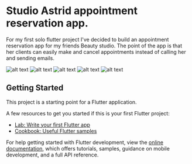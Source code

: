 # Studio Astrid appointment reservation app.

For my first solo flutter project I've decided to build an appointment reservation app for my friends Beauty studio.
The point of the app is that her clients can easily make and cancel appointments instead of calling her and sending emails.

![alt text]( https://lh3.googleusercontent.com/px_MwxppZz1sobXP7fg1QZVrckuLw5q6TPvtcDH5F6nvUS4VXcH_XVYmJqMStSci1wnU9AFYRoAm2Qvr_e2nozQDHseHJYGMLy-LdbKKYhlfO1lzmS1oMJisfMVrw55XeccIZ5B0RjZYjgBCDlPaQ-4QIZxLIQThDPGCTYD6_nEYl20GPIz9oFGJWKVFAoG_JkgYdIhd8YSQyOrg30vzHnn41ci3dZJ_tL7MrruxFuthEhBcIdGWzmSa-m1YpvmRKQUvfyFyCeXRi3t900yldg583ORrqWTOQW-ZGRzO6PhSO_lPnlzBCs8Q9XBykLuWXQZUhgBtQUxTiI-dNRYbKWl8qLXCqczUj7CM0U3xQks-7JK_kVah0sPb0GhZCKPDKNNSwAIgHtaZtDm4MPtM3y3R_VzhK9PIGkXcdhRbNZ9GuTYjeZj_NZIi0zZ9XKUwxeNTdehAuYJCJS8JbVsebVbYdU0NDic7ZVSYtAElzBizWeWMd9LYSrKJsJpeKd4peEFKKA3FRXsQ5zKN-ncuc1Mz4QkL0oTzNS7oq5bFWE-zVpE_YjcFwiTo5KKDlgBnYwukhSYaKplDhQhvjbdoUERsd8Qm-VF9tMDySovkxe_6mz8V1uuEvMNPzsKmtmizsWk5N34_7vsw1-DIGVU_5I9q24i1T5lM6fuimdzqYHwzoodigv8-W5gSnt2YQPWF49gB0oxoEn3ytNvXWZfh6wy7T4Se1PQ7K9boSEhOiYJ80S8695hva_CLoO_0Q0eW7aI1kG5bZqYgznoiWXUY_zXuJb7sYuuuDltBskh4OZja1hLvtZltVKf479EN-kMvrEdm9uGHBaOa9j_2h2t4QAooONAA8ZoJ4Fz8euA9aOG16GgIye7pAYivOswYoJ_spV31sz8MpJA9QcXXXCwxoOWn5HydXDAdB_Eh-J7dbR5DohmJMNKazhpH11BcFxoKGKpmnHpT5KBgvcLM5GNXCik=w500-h500-no?authuser=0 )
![alt text](https://lh3.googleusercontent.com/6RKuyn3mbpxcQRuuTzUtu1cW9FMbCKwfiLAsiiqut_BiOBQDq4jBQoRgenNB1JRhG28HKfex0DiAsniv08XKm39G3HK5x-FAVPdlK_6HcGPOxpvFinHQ2gT4FHHAh0hELqDWDNvF8Dzy7AiGIxWM4XLR6ngDLzRY3l1AZYI1lvyFlHcTTcQr_IvFAsoIlEi38z7BBQ0hDPuz4jYopupY5r3D2hXqxrhoZGVPsoq06DeM8k-qapgBzJiHsb5AJipZmjsd5fA0HFoVJgeiak4i3zOTG7dkBPrrcAGy9fds5gui_2zJ-p5uuNHX3WRRmG_4OI0BhQP6pyqap31DmU3DbTjTnhVT3yyZQ7T1mHjTCNOr1RI8PGiBCvmSpKfok1mlvWZWOgiPqjTM1opbTMlS2F1hOvn2wPDtCbloKgtudIDJy0KeOTii7BxqcmRbJlDFJIb3cUVEQZN1DNhWJxjdOiGUB35a7UjWB6IVS5Ui7vNqbERcgxq9n3xJSz7E93_NAaDf0inA5orhkPcDwfV_a2vMDrQlqYA9P_RHLdxS8KSIRTdnN04d1u9eRPlnepx6argVw1MBX1N9T-v-IQeRSFqRlYZA5mXoaTTJ6Sus5RU9WDxItg5ckSwr3JFi5JwdnlfQtSNgL2cOkfAlalgd0Anw1xwIdtSP2qmauOE63GnkXyZ86DRtCCPHom_2NfnMd69XAo1UuduXnv8rCvcRdpXVXq75uxBfBJvgxH8lzZull1Pg_05AhKZM1HN2iD5ue883QuX3X0Zmf6-cS-E6ApQ-urv9TfYG02EdvhyW-eas8lw3dmCkZHv1d5Qf_wTRHViIKNA-boYqA1kpXQRYLU3G5QpJk3vGXTJb-5EFakUQHRhqy90qxA4jFJxPBvyt_8fpvx0n-PzkttfFxzO8KtbGWRbGd-QukELdWj9cRQkbu5k4NEMhzLUPgejwqz_DmvopCpw0QNsvmEhRz7x642A=w500-h500-no?authuser=0)
![alt text](https://lh3.googleusercontent.com/MgsroYnCXLqwHdV2YmDDV5c7yoUW8o6S4LUrBfTqVlSmklE_ImMjZ75lwVje1uTzP_OTuhnHZmkn-A_8eQXudOBfYVqYJCVtmDk6wAAziGYpvcULgRuoLflpvJhPdk5WRDdBuRasrGxwPxXdtEkPKvSMqifYVFWcLjT_YAwiD0_JFbDXWiML8pPITNbyaVjzj3PWu9gkh1UEgvoaSOg7VhxpoLlCahaYu2hmSdANN9tKRG5WsE2vwF1oT2GipPIu0YAY6xtg4wrlo3GFBBC9GYO8gtWnCLO9yANu3VWCALbhv2DTYB0JDpJpxJW30BxgFQeSH4-8D2VZ36ffKcOXnaMSvJRZITHQMkeBn3OAjkDzgaIFTj_dAd-cj-IqMLba4B0Iz6VUy3ptKTWNWDFgg4FhCvSSiMkBH39zj6pI2izX2I6M4pfrey9HtYGQ6zSnaQSK6WoKklOmGKH2iZyPh2vZvzgM9DMC_nRWr-UUKQph3Wk5fscgIKNTpJHgaG3Fm8zyr8jCifUpHXFQKR33Y98D-xQL_DD0Nm0ehqJ3yT7mu2OvW_0HkLDIlZinPRy3S-5FT-uL2COBYrea1_sMpl-TM9lybOOV-5ITyllH5qfULZtcYTEtNQFRpqFhfwse1j5f-a4GXhp012opXJ0ESBCVIRq7ZCR6mkzk7dTkeVoxvLF_3xlNEIXq3q8ktPn8x2DNs7Qv9Qvtrmvr9pwg6tiKYkxkpuG8Ws9WGa8p8O8aEznQz8U62GPMtGCCoBfnuOhO6p9aTEZ_Tnzi9FQcNGPc19uWN_LnC4Xi5igG_4H_-utf8HCI6zzbWo5pUWF7jB-9ZrNWznkCwwq_irWNt9f-9H_Nz1Em9xtdQSIXNhhWTfEOVB63WubwODOANGz98fS9T6GpriacsMb8r4pKSVLGxqTw5_FI3Zj8NFL03DSJk_4vCwR9UrrbDnG-zXkn4D7M9M_tJCpoDSuZurS16SQ=w500-h500-no?authuser=0)
![alt text](https://lh3.googleusercontent.com/8axOWwPNWJTaNzNi6H90dQaaXk_pQr9eIKda3dqylOk_owEIIIDL32WSbnwME3UIHR0uVxJo3Ehs-Y44EBn5i3DTG3cnWgO1m3z8d0kBBgMf17IMOR7pD7Iw3ASM-nzII4chbX9up67BJBxo1GmlYTjiITOkJ2JQnjhf7DZr1Z-dy0rjWVW8Bv8t3QRyB1p6QPhYl487DkMIwtd7lyJZHMDe_eUI8Q1kjLgc4ndzEF647oCOupFMGVFdk-aeyUzoKCoekD5Fg7Yv4Jl3WFKLiM4UmtlA7zTQgeTIHQz-wapuUMy8bMqhnMbPriyryCJs7K2lzUl3kS860mQHoNKo_XDg9K19WWScRli8vWyHWOT21x0dwdBjQTULnvJcyWdBcog5gNALFMRXNL55v6VQPfA7auatt3Z9eObbH8Y09aTpq_cNiwIlaPp5AT_ZzAxSYjEnlyojyXvy3lsd_iUkPF4TZGhbdUpJ056DY6R45t6aheQe2mIFTTADWeK8UQECGY61b1rnLAbOjQeNrzpjagdoqK1kM6wU9wLrBS5y9yU7xAWCY1hiHTPCZoA1kyNoXw43wj5DC50mAqNXLgoGkGRrjjienrnadpQ3Bu9geUE-WjdcEGdoZjFmOzni8P8pue-1VdgzXuf4lKTctHmN4LJsSwL6rLmGTRd8Mwgz_GWbGkCL92upYLJmU2G0W3Vw15fs0iVueVhaMMp8KBnziZrAXe0WJc7w-5mB0tLSMYFB0JTcmOeHYR_oPa6eTlX2sU6XZY6Bxv9E-VhqTjHlcxJibj6Sf6X-NzTUhrKZH-KxU7M7Iwp9IlLtsB4y-gre2zR8XAMui3NSgiBZBpEbPTSutJMbCUIn5dcGw-CKv0bnfpslwEZCK5iyF-au4yzshbu998TK2kd7rQisiLvkgshJ-XsVEfIyTdO7zpn0f1I_L9oUPaZjIT5iL9ebt1hEnQkjHBVL0ESsAX_RKd2MZ8M=w500-h500-no?authuser=0)
![alt text](https://lh3.googleusercontent.com/3y7o9ZrlqSqI3zaCO7jyJz64m6s0o6MR_XzU3ieBCElwjL4ppsjHjcSYxLiAxWVrAP1C4v_YYWPa9vYFqC8CMLbx0nOFIrYes140VFi_cHBurbOBO_8_0pOC5uZxs7j31r5s0uoH-vLxVzzop7Q_hlFh6-BLQNNcU0Ok9LIBrTsswIA9MhtKa4tfGNUAOC_Mg1P2nSxICx2nJAu0DZeH9lG6XYMcEVKePjNbWp4YecDS91xJ-d4rkvrx-_o4bYoIwoLaoCDUxXsenLMAFPHIh0gxg-gDOVV4UKmx1_z9dT_DI9XqkkdkCKy1D88gKwJ5OMEOqB34jhOrDfepXoJInRpO-Jmy-paKXi0t41JDFlo_nHv8bb9SFcQesV1ZXJ8jcVj1iMtkR-y_gnmi5Fbq1ejtMDwcP0DvAJ1Yh3jFuQ7VPPkASxGu2GJkxkU4dqZ4O3vulzO7hCEoADCZNhY9drlT5CO1FYB2_Zw6Kj96yeVi0wfxA_3FQToipe76LSc2SMsPxp22E7I4FVOr5Vtm1OEbMJosSlKkMvVWV3vsC0wZCN6PvsfgsPBkY0gtQZHwUNFa8Xb9DtYBVyoz6FSbyw39tNpjlQFn8dS40NpD9DBSfXfEI0Be8jc1AKrtZ3zY-mguCG-RzhTX5Pp-_L7JMU4ng-MP9C5xv6jkU1QhWayMdQ1Yor21CKBvLPK3oYT5hQbM40GR_7wo2iVIqcoCEV4JUAr2KqL_1sZxIwaGUlGoK5Dal4D1cn1E9yDhM791THLEqiCwTPD8IsHYLGuH5-Trt4trWIQCFoVgpOo2wo5_4Fp5z1HUtGsPqBduhPmLkldjyZlmEG8YDYht6RbGWksrraygHOJSIucx-OZJXu3tdE3mofFW0sfbxsOSx1XYEWSs65JafdrvDrjcdwRTKT-aT0Y7MknlMoDQIQGLlww49wFZe2wPaQna_ptcW205as1Bxcs-cU6pEriU2jVH33I=w500-h500-no?authuser=0)

## Getting Started

This project is a starting point for a Flutter application.

A few resources to get you started if this is your first Flutter project:

- [Lab: Write your first Flutter app](https://docs.flutter.dev/get-started/codelab)
- [Cookbook: Useful Flutter samples](https://docs.flutter.dev/cookbook)

For help getting started with Flutter development, view the
[online documentation](https://docs.flutter.dev/), which offers tutorials,
samples, guidance on mobile development, and a full API reference.
